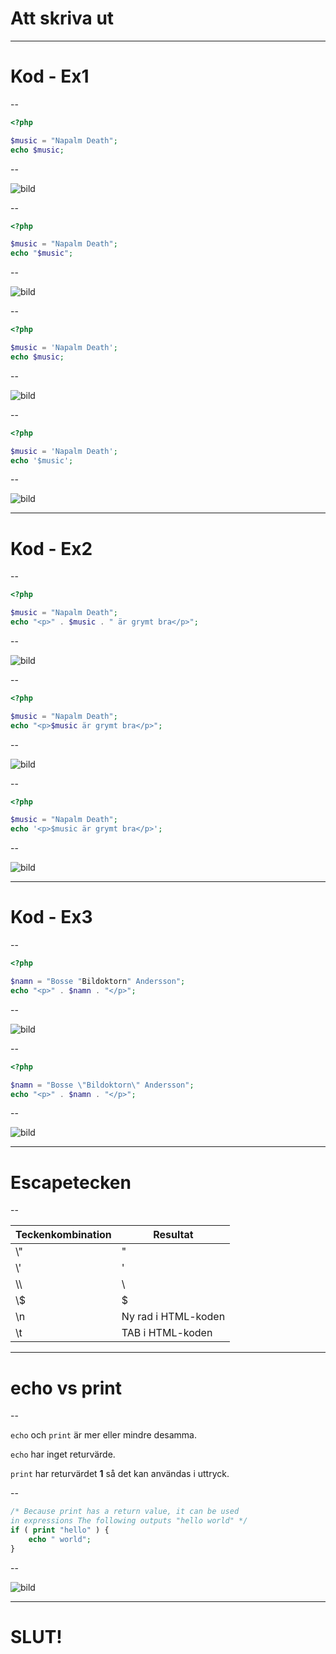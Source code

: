 # Att skriva ut

---

# Kod - Ex1

--

```php []
<?php

$music = "Napalm Death";
echo $music;

```

--

![bild](bilder/php-print-ex1a.png)

--

```php []
<?php

$music = "Napalm Death";
echo "$music";

```

--

![bild](bilder/php-print-ex1b.png)

--

```php []
<?php

$music = 'Napalm Death';
echo $music;

```

--

![bild](bilder/php-print-ex1c.png)

--

```php []
<?php

$music = 'Napalm Death';
echo '$music';

```

--

![bild](bilder/php-print-ex1d.png)

---

# Kod - Ex2

--

```php []
<?php

$music = "Napalm Death";
echo "<p>" . $music . " är grymt bra</p>";

```

--

![bild](bilder/php-print-ex2a.png)

--

```php []
<?php

$music = "Napalm Death";
echo "<p>$music är grymt bra</p>";

```

--

![bild](bilder/php-print-ex2b.png)

--

```php []
<?php

$music = "Napalm Death";
echo '<p>$music är grymt bra</p>';

```

--

![bild](bilder/php-print-ex2c.png)

---

# Kod - Ex3

--

```php []
<?php

$namn = "Bosse "Bildoktorn" Andersson";
echo "<p>" . $namn . "</p>";

```

--

![bild](bilder/php-print-ex3a.png)

--

```php []
<?php

$namn = "Bosse \"Bildoktorn\" Andersson";
echo "<p>" . $namn . "</p>";

```

--

![bild](bilder/php-print-ex3b.png)

---

# Escapetecken

--

| Teckenkombination | Resultat            |
| ----------------- | ------------------- |
| \\"               | "                   |
| \\'               | '                   |
| \\\               | \                   |
| \\$               | $                   |
| \n                | Ny rad i HTML-koden |
| \t                | TAB i HTML-koden    |

---

# echo vs print

--

`echo` och `print` är mer eller mindre desamma.

`echo` har inget returvärde.

`print` har returvärdet **1** så det kan användas i uttryck.

--

```php []
/* Because print has a return value, it can be used
in expressions The following outputs "hello world" */
if ( print "hello" ) {
    echo " world";
}
```

--

![bild](bilder/php-print-ex4a.png)

---

# SLUT!
